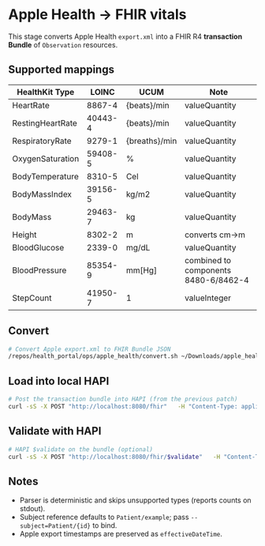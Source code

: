 # Apple Health → FHIR vitals

This stage converts Apple Health `export.xml` into a FHIR R4 **transaction Bundle** of `Observation` resources.

## Supported mappings

| HealthKit Type | LOINC | UCUM | Note |
|---|---|---|---|
| HeartRate | 8867-4 | {beats}/min | valueQuantity |
| RestingHeartRate | 40443-4 | {beats}/min | valueQuantity |
| RespiratoryRate | 9279-1 | {breaths}/min | valueQuantity |
| OxygenSaturation | 59408-5 | % | valueQuantity |
| BodyTemperature | 8310-5 | Cel | valueQuantity |
| BodyMassIndex | 39156-5 | kg/m2 | valueQuantity |
| BodyMass | 29463-7 | kg | valueQuantity |
| Height | 8302-2 | m | converts cm→m |
| BloodGlucose | 2339-0 | mg/dL | valueQuantity |
| BloodPressure | 85354-9 | mm[Hg] | combined to components 8480-6/8462-4 |
| StepCount | 41950-7 | 1 | valueInteger |

## Convert

```bash
# Convert Apple export.xml to FHIR Bundle JSON
/repos/health_portal/ops/apple_health/convert.sh ~/Downloads/apple_health/export.xml /tmp/apple_to_fhir.json --subject=Patient/example
```

## Load into local HAPI

```bash
# Post the transaction bundle into HAPI (from the previous patch)
curl -sS -X POST "http://localhost:8080/fhir"   -H "Content-Type: application/fhir+json"   --data-binary @/tmp/apple_to_fhir.json | jq .
```

## Validate with HAPI

```bash
# HAPI $validate on the bundle (optional)
curl -sS -X POST "http://localhost:8080/fhir/$validate"   -H "Content-Type: application/fhir+json"   --data-binary @/tmp/apple_to_fhir.json | jq .issue[]
```

## Notes
- Parser is deterministic and skips unsupported types (reports counts on stdout).
- Subject reference defaults to `Patient/example`; pass `--subject=Patient/{id}` to bind.
- Apple export timestamps are preserved as `effectiveDateTime`.
